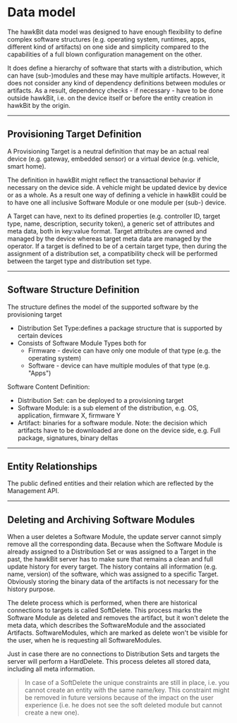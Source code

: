 # Data model
The hawkBit data model was designed to have enough flexibility to define complex software structures (e.g. operating
system, runtimes, apps, different kind of artifacts) on one side and simplicity compared to the capabilities of a full
blown configuration management on the other.
<!--more-->

It does define a hierarchy of software that starts with a distribution, which can have (sub-)modules and these may have
multiple artifacts. However, it does not consider any kind of dependency definitions between modules or artifacts. As a
result, dependency checks - if necessary - have to be done outside hawkBit, i.e. on the device itself or before the
entity creation in hawkBit by the origin.

---

## Provisioning Target Definition

A Provisioning Target is a neutral definition that may be an actual real device (e.g. gateway, embedded sensor) or a
virtual device (e.g. vehicle, smart home).

The definition in hawkBit might reflect the transactional behavior if necessary on the device side. A vehicle might be
updated device by device or as a whole. As a result one way of defining a vehicle in hawkBit could be to have one all
inclusive Software Module or one module per (sub-) device.

A Target can have, next to its defined properties (e.g. controller ID, target type, name, description, security token),
a generic set of attributes and meta data, both in key:value format. Target attributes are owned and managed by the
device whereas target meta data are managed by the operator. If a target is defined to be of a certain target type, then
during the assignment of a distribution set, a compatibility check will be performed between the target type and
distribution set type.

---

## Software Structure Definition

The structure defines the model of the supported software by the provisioning target

- Distribution Set Type:defines a package structure that is supported by certain devices
- Consists of Software Module Types both for
    - Firmware - device can have only one module of that type (e.g. the operating system)
    - Software - device can have multiple modules of that type (e.g. "Apps")

Software Content Definition:

- Distribution Set: can be deployed to a provisioning target
- Software Module: is a sub element of the distribution, e.g. OS, application, firmware X, firmware Y
- Artifact: binaries for a software module. Note: the decision which artifacts have to be downloaded are done on the
  device side, e.g. Full package, signatures, binary deltas

---

## Entity Relationships

The public defined entities and their relation which are reflected by the Management API.

---

## Deleting and Archiving Software Modules

When a user deletes a Software Module, the update server cannot simply remove all the corresponding data. Because when
the Software Module is already assigned to a Distribution Set or was assigned to a Target in the past, the hawkBit
server has to make sure that remains a clean and full update history for every target. The history contains all
information (e.g. name, version) of the software, which was assigned to a specific Target. Obviously storing the binary
data of the artifacts is not necessary for the history purpose.

The delete process which is performed, when there are historical connections to targets is called SoftDelete. This
process marks the Software Module as deleted and removes the artifact, but it won't delete the meta data, which
describes the SoftwareModule and the associated Artifacts. SoftwareModules, which are marked as delete won't be visible
for the user, when he is requesting all SoftwareModules.

Just in case there are no connections to Distribution Sets and targets the server will perform a HardDelete. This
process deletes all stored data, including all meta information.

> In case of a SoftDelete the unique constraints are still in place, i.e. you cannot create an entity with the same
> name/key. This constraint might be removed in future versions because of the impact on the user experience (i.e. he does
> not see the soft deleted module but cannot create a new one).
